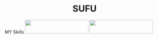 <h1 align="center">SUFU</h1>
MY Skills
<img src="https://cdn.jsdelivr.net/gh/devicons/devicon/icons/react/react-original.svg" style="width: 200px; height: 44px;" width="200" height="44" />
<img src="https://cdn.jsdelivr.net/gh/devicons/devicon/icons/nextjs/nextjs-original.svg" style="width: 200px; height: 44px;" width="200" height="44" />
